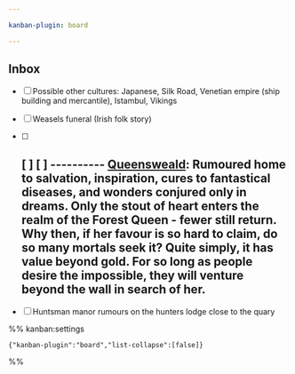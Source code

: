 ```yaml
---

kanban-plugin: board

---
```


## Inbox

- [ ] Possible other cultures: Japanese, Silk Road, Venetian empire (ship building and mercantile), Istambul, Vikings
- [ ] Weasels funeral (Irish folk story)
- [ ] [ ] [ ] ----------
	[Queensweald](https://i.pinimg.com/736x/08/a9/cc/08a9ccc69e42f672b26db02349ccf1a9.jpg):
	Rumoured home to salvation, inspiration, cures to fantastical diseases, and wonders conjured only in dreams. Only the stout of heart enters the realm of the Forest Queen - fewer still return.
	Why then, if her favour is so hard to claim, do so many mortals seek it? Quite simply, it has value beyond gold. For so long as people desire the impossible, they will venture beyond the wall in search of her.
	----------
- [ ] Huntsman manor rumours on the hunters lodge close to the quary




%% kanban:settings
```
{"kanban-plugin":"board","list-collapse":[false]}
```
%%